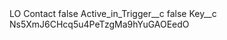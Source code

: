 <?xml version="1.0" encoding="UTF-8"?>
<CustomMetadata xmlns="http://soap.sforce.com/2006/04/metadata" xmlns:xsi="http://www.w3.org/2001/XMLSchema-instance" xmlns:xsd="http://www.w3.org/2001/XMLSchema">
    <label>LO Contact</label>
    <protected>false</protected>
    <values>
        <field>Active_in_Trigger__c</field>
        <value xsi:type="xsd:boolean">false</value>
    </values>
    <values>
        <field>Key__c</field>
        <value xsi:type="xsd:string">Ns5XmJ6CHcq5u4PeTzgMa9hYuGAOEedO</value>
    </values>
</CustomMetadata>
